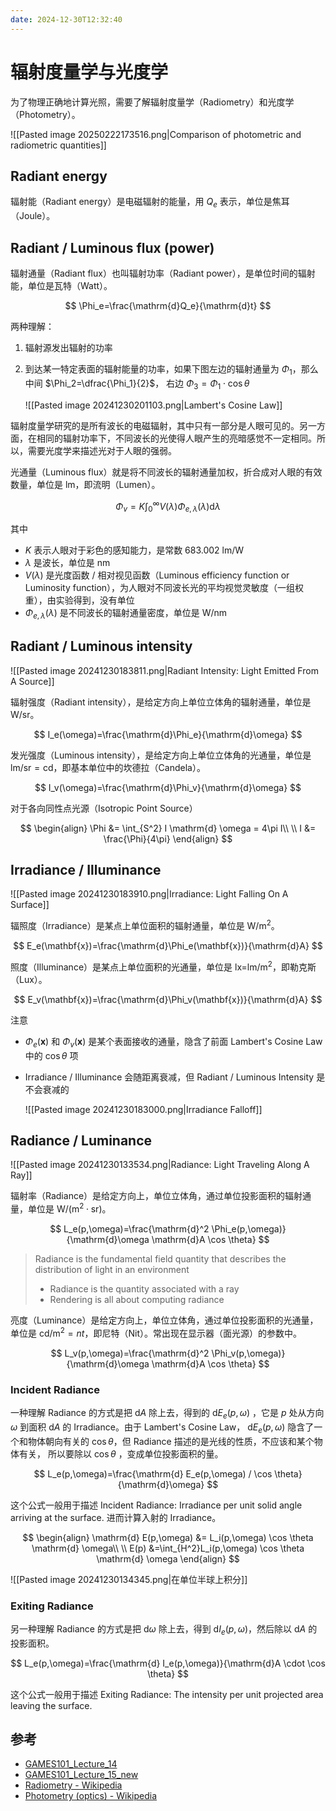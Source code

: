 ```yaml
---
date: 2024-12-30T12:32:40
---
```


# 辐射度量学与光度学

为了物理正确地计算光照，需要了解辐射度量学（Radiometry）和光度学（Photometry）。

![[Pasted image 20250222173516.png|Comparison of photometric and radiometric quantities]]

## Radiant energy

辐射能（Radiant energy）是电磁辐射的能量，用 $Q_e$ 表示，单位是焦耳（Joule）。

## Radiant / Luminous flux (power)

辐射通量（Radiant flux）也叫辐射功率（Radiant power），是单位时间的辐射能，单位是瓦特（Watt）。

$$
\Phi_e=\frac{\mathrm{d}Q_e}{\mathrm{d}t}
$$

两种理解：

1. 辐射源发出辐射的功率
2. 到达某一特定表面的辐射能量的功率，如果下图左边的辐射通量为 $\Phi_1$，那么中间 $\Phi_2=\dfrac{\Phi_1}{2}$， 右边 $\Phi_3 = \Phi_1 \cdot \cos \theta$

    ![[Pasted image 20241230201103.png|Lambert's Cosine Law]]

辐射度量学研究的是所有波长的电磁辐射，其中只有一部分是人眼可见的。另一方面，在相同的辐射功率下，不同波长的光使得人眼产生的亮暗感觉不一定相同。所以，需要光度学来描述光对于人眼的强弱。

光通量（Luminous flux）就是将不同波长的辐射通量加权，折合成对人眼的有效数量，单位是 $\text{lm}$，即流明（Lumen）。

$$
\Phi_v= K \int_0^\infty V(\lambda) \Phi_{e,\lambda}(\lambda) \mathrm{d}\lambda
$$

其中

- $K$ 表示人眼对于彩色的感知能力，是常数 $683.002 \ \text{lm/W}$
- $\lambda$ 是波长，单位是 $\text{nm}$
- $V(\lambda)$ 是光度函数 / 相对视见函数（Luminous efficiency function or Luminosity function），为人眼对不同波长光的平均视觉灵敏度（一组权重），由实验得到，没有单位
- $\Phi_{e,\lambda}(\lambda)$ 是不同波长的辐射通量密度，单位是 $\text{W/nm}$

## Radiant / Luminous intensity

![[Pasted image 20241230183811.png|Radiant Intensity: Light Emitted From A Source]]

辐射强度（Radiant intensity），是给定方向上单位立体角的辐射通量，单位是 $\text{W/sr}$。

$$
I_e(\omega)=\frac{\mathrm{d}\Phi_e}{\mathrm{d}\omega}
$$

发光强度（Luminous intensity），是给定方向上单位立体角的光通量，单位是 $\text{lm/sr}=\text{cd}$，即基本单位中的坎德拉（Candela）。

$$
I_v(\omega)=\frac{\mathrm{d}\Phi_v}{\mathrm{d}\omega}
$$

对于各向同性点光源（Isotropic Point Source）

$$
\begin{align}
\Phi &= \int_{S^2} I \mathrm{d} \omega = 4\pi I\\
\\
I &= \frac{\Phi}{4\pi}
\end{align}
$$

## Irradiance / Illuminance

![[Pasted image 20241230183910.png|Irradiance: Light Falling On A Surface]]

辐照度（Irradiance）是某点上单位面积的辐射通量，单位是 $\text{W/}\text{m}^2$。

$$
E_e(\mathbf{x})=\frac{\mathrm{d}\Phi_e(\mathbf{x})}{\mathrm{d}A}
$$

照度（Illuminance）是某点上单位面积的光通量，单位是 $\text{lx=lm/}\text{m}^2$，即勒克斯（Lux）。

$$
E_v(\mathbf{x})=\frac{\mathrm{d}\Phi_v(\mathbf{x})}{\mathrm{d}A}
$$

注意

 - $\Phi_e(\mathbf{x})$ 和 $\Phi_v(\mathbf{x})$ 是某个表面接收的通量，隐含了前面 Lambert's Cosine Law 中的 $\cos \theta$ 项
 - Irradiance / Illuminance 会随距离衰减，但 Radiant / Luminous Intensity 是不会衰减的

     ![[Pasted image 20241230183000.png|Irradiance Falloff]]

## Radiance / Luminance

![[Pasted image 20241230133534.png|Radiance: Light Traveling Along A Ray]]

辐射率（Radiance）是给定方向上，单位立体角，通过单位投影面积的辐射通量，单位是 $\text{W/}(\text{m}^2 \cdot \text{sr})$。

$$
L_e(p,\omega)=\frac{\mathrm{d}^2 \Phi_e(p,\omega)}{\mathrm{d}\omega \mathrm{d}A \cos \theta}
$$

> Radiance is the fundamental field quantity that describes the distribution of light in an environment
>
> - Radiance is the quantity associated with a ray
> - Rendering is all about computing radiance

亮度（Luminance）是给定方向上，单位立体角，通过单位投影面积的光通量，单位是 $\text{cd/}\text{m}^2=nt$，即尼特（Nit）。常出现在显示器（面光源）的参数中。

$$
L_v(p,\omega)=\frac{\mathrm{d}^2 \Phi_v(p,\omega)}{\mathrm{d}\omega \mathrm{d}A \cos \theta}
$$

### Incident Radiance

一种理解 Radiance 的方式是把 $\mathrm{d}A$ 除上去，得到的 $\mathrm{d} E_e(p,\omega)$ ，它是 $p$ 处从方向 $\omega$ 到面积 $\mathrm{d}A$ 的 Irradiance。由于 Lambert's Cosine Law， $\mathrm{d}E_e(p,\omega)$ 隐含了一个和物体朝向有关的 $\cos \theta$，但 Radiance 描述的是光线的性质，不应该和某个物体有关， 所以要除以 $\cos \theta$ ，变成单位投影面积的量。

$$
L_e(p,\omega)=\frac{\mathrm{d} E_e(p,\omega) / \cos \theta}{\mathrm{d}\omega}
$$

这个公式一般用于描述 Incident Radiance: Irradiance per unit solid angle arriving at the surface. 进而计算入射的 Irradiance。

$$
\begin{align}
\mathrm{d} E(p,\omega) &= L_i(p,\omega) \cos \theta \mathrm{d} \omega\\
\\
E(p) &=\int_{H^2}L_i(p,\omega) \cos \theta \mathrm{d} \omega
\end{align}
$$

![[Pasted image 20241230134345.png|在单位半球上积分]]

### Exiting Radiance

另一种理解 Radiance 的方式是把 $\mathrm{d}\omega$ 除上去，得到 $\mathrm{d}I_e(p,\omega)$，然后除以 $\mathrm{d}A$ 的投影面积。

$$
L_e(p,\omega)=\frac{\mathrm{d} I_e(p,\omega)}{\mathrm{d}A \cdot \cos \theta}
$$

这个公式一般用于描述 Exiting Radiance: The intensity per unit projected area leaving the surface.

## 参考

- [GAMES101_Lecture_14](https://sites.cs.ucsb.edu/~lingqi/teaching/resources/GAMES101_Lecture_14.pdf)
- [GAMES101_Lecture_15_new](https://sites.cs.ucsb.edu/~lingqi/teaching/resources/GAMES101_Lecture_15.pdf)
- [Radiometry - Wikipedia](https://en.wikipedia.org/wiki/Radiometry)
- [Photometry (optics) - Wikipedia](https://en.wikipedia.org/wiki/Photometry_\(optics\))
